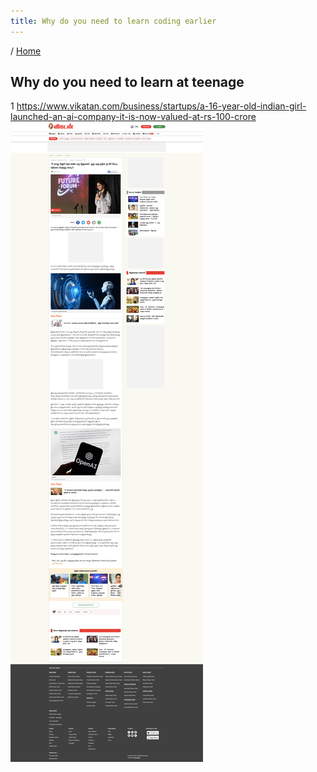 ```yaml
---
title: Why do you need to learn coding earlier
---
```


/ [Home](index.md)

## Why do you need to learn at teenage



1
https://www.vikatan.com/business/startups/a-16-year-old-indian-girl-launched-an-ai-company-it-is-now-valued-at-rs-100-crore
![ABC](https://github.com/rajasgs/rjwiki/blob/master/images/teen-founder-1.png?raw=true)

